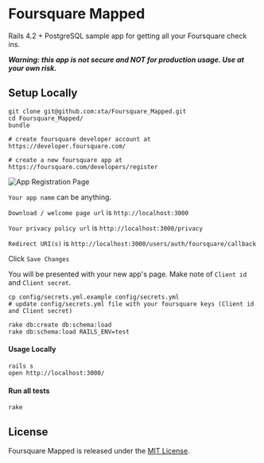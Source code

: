 # Foursquare Mapped

Rails 4.2 + PostgreSQL sample app for getting all your Foursquare check ins.

***Warning: this app is not secure and NOT for production usage. Use at your own risk.***

## Setup Locally

    git clone git@github.com:xta/Foursquare_Mapped.git
    cd Foursquare_Mapped/
    bundle

    # create foursquare developer account at https://developer.foursquare.com/

    # create a new foursquare app at https://foursquare.com/developers/register
![App Registration Page](/../master/public/dev_4sq_register_app.png?raw=true)

`Your app name` can be anything.

`Download / welcome page url` is `http://localhost:3000`

`Your privacy policy url` is `http://localhost:3000/privacy`

`Redirect URI(s)` is `http://localhost:3000/users/auth/foursquare/callback`

Click `Save Changes`

You will be presented with your new app's page. Make note of `Client id` and `Client secret`.

    cp config/secrets.yml.example config/secrets.yml
    # update config/secrets.yml file with your foursquare keys (Client id and Client secret)

    rake db:create db:schema:load
    rake db:schema:load RAILS_ENV=test

#### Usage Locally
    rails s
    open http://localhost:3000/

#### Run all tests
    rake

## License

Foursquare Mapped is released under the [MIT License](http://opensource.org/licenses/MIT).

